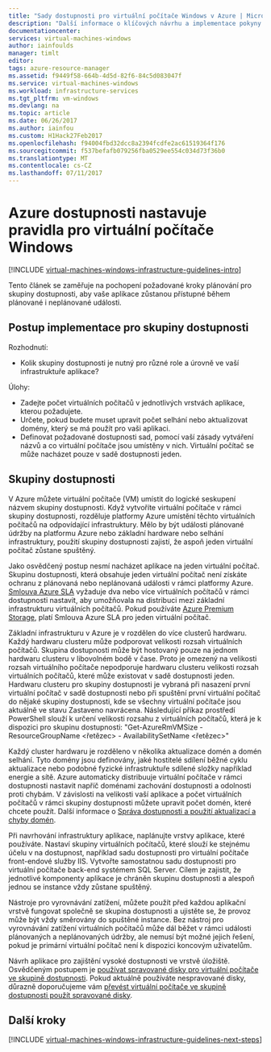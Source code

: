 ```yaml
---
title: "Sady dostupnosti pro virtuální počítače Windows v Azure | Microsoft Docs"
description: "Další informace o klíčových návrhu a implementace pokyny pro nasazení sad dostupnosti ve službách infrastruktury Azure."
documentationcenter: 
services: virtual-machines-windows
author: iainfoulds
manager: timlt
editor: 
tags: azure-resource-manager
ms.assetid: f9449f58-664b-4d5d-82f6-84c5d083047f
ms.service: virtual-machines-windows
ms.workload: infrastructure-services
ms.tgt_pltfrm: vm-windows
ms.devlang: na
ms.topic: article
ms.date: 06/26/2017
ms.author: iainfou
ms.custom: H1Hack27Feb2017
ms.openlocfilehash: f94004fbd32dcc8a2394fcdfe2ac61519364f176
ms.sourcegitcommit: f537befafb079256fba0529ee554c034d73f36b0
ms.translationtype: MT
ms.contentlocale: cs-CZ
ms.lasthandoff: 07/11/2017
---
```

# <a name="azure-availability-sets-guidelines-for-windows-vms"></a>Azure dostupnosti nastavuje pravidla pro virtuální počítače Windows

[!INCLUDE [virtual-machines-windows-infrastructure-guidelines-intro](../../../includes/virtual-machines-windows-infrastructure-guidelines-intro.md)]

Tento článek se zaměřuje na pochopení požadované kroky plánování pro skupiny dostupnosti, aby vaše aplikace zůstanou přístupné během plánované i neplánované události.

## <a name="implementation-guidelines-for-availability-sets"></a>Postup implementace pro skupiny dostupnosti
Rozhodnutí:

* Kolik skupiny dostupnosti je nutný pro různé role a úrovně ve vaší infrastruktuře aplikace?

Úlohy:

* Zadejte počet virtuálních počítačů v jednotlivých vrstvách aplikace, kterou požadujete.
* Určete, pokud budete muset upravit počet selhání nebo aktualizovat domény, který se má použít pro vaši aplikaci.
* Definovat požadované dostupnosti sad, pomocí vaší zásady vytváření názvů a co virtuální počítače jsou umístěny v nich. Virtuální počítač se může nacházet pouze v sadě dostupnosti jeden.

## <a name="availability-sets"></a>Skupiny dostupnosti
V Azure můžete virtuální počítače (VM) umístit do logické seskupení názvem skupiny dostupnosti. Když vytvoříte virtuální počítače v rámci skupiny dostupnosti, rozděluje platformy Azure umístění těchto virtuálních počítačů na odpovídající infrastruktury. Mělo by být události plánované údržby na platformu Azure nebo základní hardware nebo selhání infrastruktury, použití skupiny dostupnosti zajistí, že aspoň jeden virtuální počítač zůstane spuštěný.

Jako osvědčený postup nesmí nacházet aplikace na jeden virtuální počítač. Skupinu dostupnosti, která obsahuje jeden virtuální počítač není získáte ochranu z plánovaná nebo neplánovaná události v rámci platformy Azure. [Smlouva Azure SLA](https://azure.microsoft.com/support/legal/sla/virtual-machines) vyžaduje dva nebo více virtuálních počítačů v rámci dostupnosti nastavit, aby umožňovala na distribuci mezi základní infrastrukturu virtuálních počítačů. Pokud používáte [Azure Premium Storage](../../storage/storage-premium-storage.md?toc=%2fazure%2fvirtual-machines%2flinux%2ftoc.json), platí Smlouva Azure SLA pro jeden virtuální počítač.

Základní infrastrukturu v Azure je v rozdělen do více clusterů hardwaru. Každý hardwaru clusteru může podporovat velikosti rozsah virtuálních počítačů. Skupina dostupnosti může být hostovaný pouze na jednom hardwaru clusteru v libovolném bodě v čase. Proto je omezený na velikosti rozsah virtuálního počítače nepodporuje hardwaru clusteru velikosti rozsah virtuálních počítačů, které může existovat v sadě dostupnosti jeden. Hardwaru clusteru pro skupiny dostupnosti je vybraná při nasazení první virtuální počítač v sadě dostupnosti nebo při spuštění první virtuální počítač do nějaké skupiny dostupnosti, kde se všechny virtuální počítače jsou aktuálně ve stavu Zastaveno navrácena. Následující příkaz prostředí PowerShell slouží k určení velikosti rozsahu z virtuálních počítačů, která je k dispozici pro skupinu dostupnosti: "Get-AzureRmVMSize - ResourceGroupName \<řetězec\> - AvailabilitySetName \<řetězec\>"

Každý cluster hardwaru je rozděleno v několika aktualizace domén a domén selhání. Tyto domény jsou definovány, jaké hostitelé sdílení běžné cyklu aktualizace nebo podobné fyzické infrastruktuře sdílené složky například energie a sítě. Azure automaticky distribuuje virtuální počítače v rámci dostupnosti nastavit napříč doménami zachování dostupnosti a odolnosti proti chybám. V závislosti na velikosti vaší aplikace a počet virtuálních počítačů v rámci skupiny dostupnosti můžete upravit počet domén, které chcete použít. Další informace o [Správa dostupnosti a použití aktualizací a chyby domén](manage-availability.md).

Při navrhování infrastruktury aplikace, naplánujte vrstvy aplikace, které používáte. Nastaví skupiny virtuálních počítačů, které slouží ke stejnému účelu v na dostupnost, například sadu dostupnosti pro virtuální počítače front-endové služby IIS. Vytvořte samostatnou sadu dostupnosti pro virtuální počítače back-end systémem SQL Server. Cílem je zajistit, že jednotlivé komponenty aplikace je chráněn skupinu dostupnosti a alespoň jednou se instance vždy zůstane spuštěný.

Nástroje pro vyrovnávání zatížení, můžete použít před každou aplikační vrstvě fungovat společně se skupina dostupnosti a ujistěte se, že provoz může být vždy směrovány do spuštěné instance. Bez nástroj pro vyrovnávání zatížení virtuálních počítačů může dál běžet v rámci události plánovaných a neplánovaných údržby, ale nemusí být možné jejich řešení, pokud je primární virtuální počítač není k dispozici koncovým uživatelům.

Návrh aplikace pro zajištění vysoké dostupnosti ve vrstvě úložiště. Osvědčeným postupem je [používat spravované disky pro virtuální počítače ve skupině dostupnosti](manage-availability.md#use-managed-disks-for-vms-in-an-availability-set). Pokud aktuálně používáte nespravované disky, důrazně doporučujeme vám [převést virtuální počítače ve skupině dostupnosti použít spravované disky](convert-unmanaged-to-managed-disks.md#convert-vms-in-an-availability-set).

## <a name="next-steps"></a>Další kroky
[!INCLUDE [virtual-machines-windows-infrastructure-guidelines-next-steps](../../../includes/virtual-machines-windows-infrastructure-guidelines-next-steps.md)]
